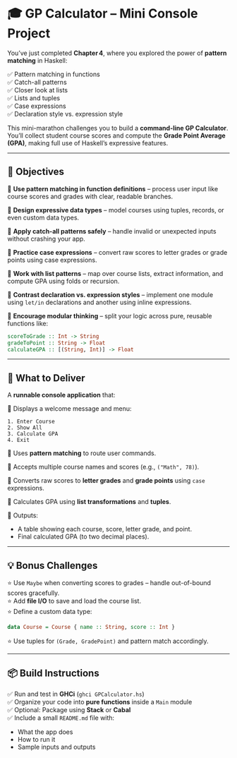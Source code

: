 
# 🎓 GP Calculator – Mini Console Project

You’ve just completed **Chapter 4**, where you explored the power of **pattern matching** in Haskell:

✅ Pattern matching in functions  
✅ Catch-all patterns  
✅ Closer look at lists  
✅ Lists and tuples  
✅ Case expressions  
✅ Declaration style vs. expression style  

This mini-marathon challenges you to build a **command-line GP Calculator**. You’ll collect student course scores and compute the **Grade Point Average (GPA)**, making full use of Haskell’s expressive features.

---

## 🎯 Objectives

🔹 **Use pattern matching in function definitions** – process user input like course scores and grades with clear, readable branches.

🔹 **Design expressive data types** – model courses using tuples, records, or even custom data types.

🔹 **Apply catch-all patterns safely** – handle invalid or unexpected inputs without crashing your app.

🔹 **Practice case expressions** – convert raw scores to letter grades or grade points using case expressions.

🔹 **Work with list patterns** – map over course lists, extract information, and compute GPA using folds or recursion.

🔹 **Contrast declaration vs. expression styles** – implement one module using `let/in` declarations and another using inline expressions.

🔹 **Encourage modular thinking** – split your logic across pure, reusable functions like:

```haskell
scoreToGrade :: Int -> String
gradeToPoint :: String -> Float
calculateGPA :: [(String, Int)] -> Float
```

---

## 🧪 What to Deliver

A **runnable console application** that:

📌 Displays a welcome message and menu:
```
1. Enter Course  
2. Show All  
3. Calculate GPA  
4. Exit
```

📌 Uses **pattern matching** to route user commands.

📌 Accepts multiple course names and scores (e.g., `("Math", 78)`).

📌 Converts raw scores to **letter grades** and **grade points** using `case` expressions.

📌 Calculates GPA using **list transformations** and **tuples**.

📌 Outputs:
- A table showing each course, score, letter grade, and point.
- Final calculated GPA (to two decimal places).

---

## 💡 Bonus Challenges

⭐ Use `Maybe` when converting scores to grades – handle out-of-bound scores gracefully.  
⭐ Add **file I/O** to save and load the course list.  
⭐ Define a custom data type:
```haskell
data Course = Course { name :: String, score :: Int }
```
⭐ Use tuples for `(Grade, GradePoint)` and pattern match accordingly.

---

## 📦 Build Instructions

✅ Run and test in **GHCi** (`ghci GPCalculator.hs`)  
✅ Organize your code into **pure functions** inside a `Main` module  
✅ Optional: Package using **Stack** or **Cabal**  
✅ Include a small `README.md` file with:
- What the app does  
- How to run it  
- Sample inputs and outputs  
